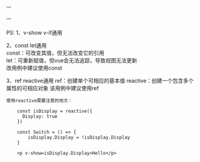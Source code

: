 '''
<script>
    const isDisplay = ref(true)
    const Switch = () => {
      isDisplay.value = !isDisplay.value
    }
</script>
<template>
    <p v-show: isDisplay>Hello</p>
    <button @click: Switch>switch</button>
</template>
'''

PS:
1、v-show v-if通用

2、const let通用  
    const：可改变其值，但无法改变它的引用  
    let：可重新赋值，但vue会无法追踪，导致视图无法更新  
    改用例中建议使用const  

3、ref reactive通用
    ref：创建单个可相应的基本值
    reactive：创建一个包含多个属性的可相应对象
    该用例中建议使用ref

    使用reactive需要注意的地方：
        
        const isDisplay = reactive({
          Display: true
        })

        const Switch = () => {
            isDisplay.Display = !isDisplay.Display
        }

        <p v-show=isDisplay.Display>Hello</p>